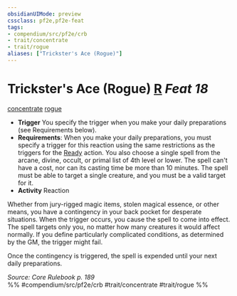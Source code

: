 ```yaml
---
obsidianUIMode: preview
cssclass: pf2e,pf2e-feat
tags:
- compendium/src/pf2e/crb
- trait/concentrate
- trait/rogue
aliases: ["Trickster's Ace (Rogue)"]
---
```

# Trickster's Ace (Rogue)  [R](/rules/core-rulebook/chapter-9-playing-the-game.md#Actions "Reaction") *Feat 18*  
[concentrate](/rules/traits/concentrate.md)  [rogue](/rules/traits/rogue.md)  

- **Trigger** You specify the trigger when you make your daily preparations (see Requirements below).
- **Requirements**: When you make your daily preparations, you must specify a trigger for this reaction using the same restrictions as the triggers for the [Ready](/rules/actions/ready.md) action. You also choose a single spell from the arcane, divine, occult, or primal list of 4th level or lower. The spell can't have a cost, nor can its casting time be more than 10 minutes. The spell must be able to target a single creature, and you must be a valid target for it.
- **Activity** Reaction

Whether from jury-rigged magic items, stolen magical essence, or other means, you have a contingency in your back pocket for desperate situations. When the trigger occurs, you cause the spell to come into effect. The spell targets only you, no matter how many creatures it would affect normally. If you define particularly complicated conditions, as determined by the GM, the trigger might fail.

Once the contingency is triggered, the spell is expended until your next daily preparations.

*Source: Core Rulebook p. 189*  
%% #compendium/src/pf2e/crb #trait/concentrate #trait/rogue %%
